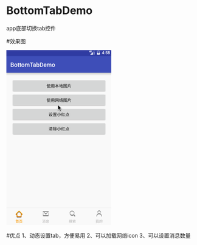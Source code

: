 # BottomTabDemo
app底部切换tab控件

#效果图

![image](https://github.com/dalong982242260/BottomTabDemo/blob/master/img/bottomtab.gif?raw=true)

#优点
        1、动态设置tab，方便易用
        2、可以加载网络icon
        3、可以设置消息数量


